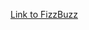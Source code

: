 [Link to FizzBuzz](https://github.com/StevenVaughan97/FizzBuzz/blob/feature/FizzBuzzCode/FizzBuzz/Fizzbuzz/Fizzbuzz/Program.cs)
